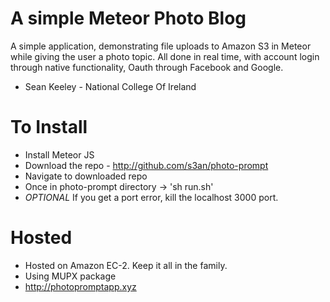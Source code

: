 # A simple Meteor Photo Blog

A simple application, demonstrating file uploads to Amazon S3 in Meteor while giving the user a photo topic. All done in real time,
with account login through native functionality, Oauth through Facebook and Google.

- Sean Keeley - National College Of Ireland

# To Install

- Install Meteor JS
- Download the repo - http://github.com/s3an/photo-prompt
- Navigate to downloaded repo
- Once in photo-prompt directory -> 'sh run.sh'
- *OPTIONAL* If you get a port error, kill the localhost 3000 port. 


# Hosted

- Hosted on Amazon EC-2. Keep it all in the family.
- Using MUPX package
- http://photopromptapp.xyz
